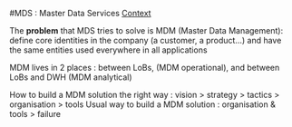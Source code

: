 #MDS : Master Data Services
[Context](https://github.com/Fleid/SQLSat-Paris-2014---DQS-MDS-PreConf/blob/master/README.md)

The **problem** that MDS tries to solve is MDM (Master Data Management): define core identities in the company (a customer, a product...) and have the same entities used everywhere in all applications

MDM lives in 2 places : between LoBs, (MDM operational), and between LoBs and DWH (MDM analytical)

How to build a MDM solution the right way : vision > strategy > tactics > organisation > tools
Usual way to build a MDM solution : organisation & tools > failure

